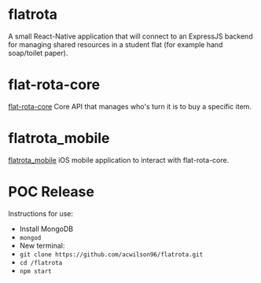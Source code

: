 # flatrota
A small React-Native application that will connect to an ExpressJS backend for managing shared resources in a student flat (for example hand soap/toilet paper).


# flat-rota-core
[flat-rota-core](https://github.com/acwilson96/flat-rota-core)
Core API that manages who's turn it is to buy a specific item.

# flatrota_mobile
[flatrota_mobile](https://github.com/acwilson96/flatrota_mobile)
iOS mobile application to interact with flat-rota-core.


# POC Release
Instructions for use:

* Install MongoDB
* `mongod`
* New terminal:
* `git clone https://github.com/acwilson96/flatrota.git`
* `cd /flatrota`
* `npm start`
